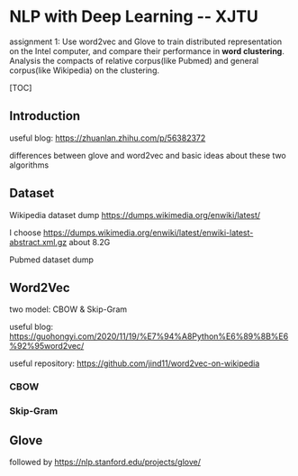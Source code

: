 # NLP with Deep Learning -- XJTU

assignment 1: Use word2vec and Glove to train distributed representation on the Intel computer, and compare their performance in **word clustering**. Analysis the compacts of relative corpus(like Pubmed) and general corpus(like Wikipedia) on the clustering.

[TOC]

## Introduction 

useful blog: https://zhuanlan.zhihu.com/p/56382372

differences between glove and word2vec and basic ideas about these two algorithms

## Dataset

Wikipedia dataset dump https://dumps.wikimedia.org/enwiki/latest/

I choose https://dumps.wikimedia.org/enwiki/latest/enwiki-latest-abstract.xml.gz   about 8.2G

Pubmed dataset dump 



## Word2Vec

two model: CBOW & Skip-Gram

useful blog: https://guohongyi.com/2020/11/19/%E7%94%A8Python%E6%89%8B%E6%92%95word2vec/

useful repository: https://github.com/jind11/word2vec-on-wikipedia

### CBOW



### Skip-Gram



## Glove

followed by https://nlp.stanford.edu/projects/glove/


